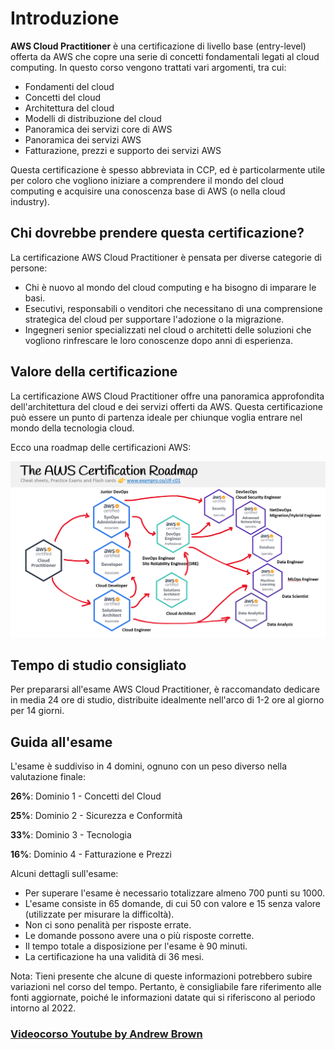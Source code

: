# Introduzione

**AWS Cloud Practitioner** è una certificazione di livello base (entry-level) offerta da AWS che copre una serie di concetti fondamentali legati al cloud computing. In questo corso vengono trattati vari argomenti, tra cui:

- Fondamenti del cloud
- Concetti del cloud
- Architettura del cloud
- Modelli di distribuzione del cloud
- Panoramica dei servizi core di AWS
- Panoramica dei servizi AWS
- Fatturazione, prezzi e supporto dei servizi AWS

Questa certificazione è spesso abbreviata in CCP, ed è particolarmente utile per coloro che vogliono iniziare a comprendere il mondo del cloud computing e acquisire una conoscenza base di AWS (o nella cloud industry).


## Chi dovrebbe prendere questa certificazione?

La certificazione AWS Cloud Practitioner è pensata per diverse categorie di persone:

- Chi è nuovo al mondo del cloud computing e ha bisogno di imparare le basi.
- Esecutivi, responsabili o venditori che necessitano di una comprensione strategica del cloud per supportare l'adozione o la migrazione.
- Ingegneri senior specializzati nel cloud o architetti delle soluzioni che vogliono rinfrescare le loro conoscenze dopo anni di esperienza.


## Valore della certificazione

La certificazione AWS Cloud Practitioner offre una panoramica approfondita dell'architettura del cloud e dei servizi offerti da AWS. Questa certificazione può essere un punto di partenza ideale per chiunque voglia entrare nel mondo della tecnologia cloud.

Ecco una roadmap delle certificazioni AWS:

![Roadmap](.\imgs\image-roadmap-aws.png)


## Tempo di studio consigliato

Per prepararsi all'esame AWS Cloud Practitioner, è raccomandato dedicare in media 24 ore di studio, distribuite idealmente nell'arco di 1-2 ore al giorno per 14 giorni.


## Guida all'esame

L'esame è suddiviso in 4 domini, ognuno con un peso diverso nella valutazione finale:

**26%**: Dominio 1 - Concetti del Cloud

**25%**: Dominio 2 - Sicurezza e Conformità

**33%**: Dominio 3 - Tecnologia

**16%**: Dominio 4 - Fatturazione e Prezzi

Alcuni dettagli sull'esame:

- Per superare l'esame è necessario totalizzare almeno 700 punti su 1000.
- L'esame consiste in 65 domande, di cui 50 con valore e 15 senza valore (utilizzate per misurare la difficoltà).
- Non ci sono penalità per risposte errate.
- Le domande possono avere una o più risposte corrette.
- Il tempo totale a disposizione per l'esame è 90 minuti.
- La certificazione ha una validità di 36 mesi.

Nota: Tieni presente che alcune di queste informazioni potrebbero subire variazioni nel corso del tempo. Pertanto, è consigliabile fare riferimento alle fonti aggiornate, poiché le informazioni datate qui si riferiscono al periodo intorno al 2022.


### [Videocorso Youtube by Andrew Brown](https\://www\.youtube.com/watch?v=SOTamWNgDKc)
